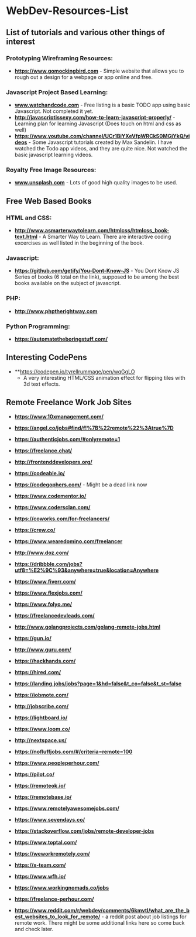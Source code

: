 # WebDev-Resources-List
## List of tutorials and various other things of interest

### Prototyping Wireframing Resources:
* **https://www.gomockingbird.com** - Simple website that allows you to rough out a design for a webpage or app online and free.

### Javascript Project Based Learning:
* **www.watchandcode.com** - Free listing is a basic TODO app using basic Javascript. Not completed it yet.
* **http://javascriptissexy.com/how-to-learn-javascript-properly/** - Learning plan for learning Javascript (Does touch on html and css as well)
* **https://www.youtube.com/channel/UCr1BiYXeVfpWRCkS0MGjYkQ/videos** - Some Javascript tutorials created by Max Sandelin. I have watched the Todo app videos, and they are quite nice. Not watched the basic javascript learning videos.


### Royalty Free Image Resources:
* **www.unsplash.com** - Lots of good high quality images to be used.


## Free Web Based Books

### HTML and CSS:
* **http://www.asmarterwaytolearn.com/htmlcss/htmlcss_book-text.html** - A Smarter Way to Learn. There are interactive coding excercises as well listed in the beginning of the book.

### Javascript:
* **https://github.com/getify/You-Dont-Know-JS** - You Dont Know JS Series of books (6 total on the link), supposed to be among the best books available on the subject of javascript.

### PHP:
* **http://www.phptherightway.com**

### Python Programming:
* **https://automatetheboringstuff.com/**


## Interesting CodePens
* **https://codepen.io/tyrellrummage/pen/wqGgLO
    - A very interesting HTML/CSS animation effect for flipping tiles with 3d text effects.




## Remote Freelance Work Job Sites
* **https://www.10xmanagement.com/**
* **https://angel.co/jobs#find/f!%7B%22remote%22%3Atrue%7D**
* **https://authenticjobs.com/#onlyremote=1**
* **https://freelance.chat/**
* **http://frontenddevelopers.org/**
* **https://codeable.io/**
* **https://codegophers.com/** - Might be a dead link now
* **https://www.codementor.io/**
* **https://www.codersclan.com/**
* **https://coworks.com/for-freelancers/**
* **https://crew.co/**
* **https://www.wearedomino.com/freelancer**
* **http://www.doz.com/**
* **https://dribbble.com/jobs?utf8=%E2%9C%93&anywhere=true&location=Anywhere**
* **https://www.fiverr.com/**
* **https://www.flexjobs.com/**
* **https://www.folyo.me/**
* **https://freelancedevleads.com/**
* **http://www.golangprojects.com/golang-remote-jobs.html**
* **https://gun.io/**
* **http://www.guru.com/**
* **https://hackhands.com/**
* **https://hired.com/**
* **https://landing.jobs/jobs?page=1&hd=false&t_co=false&t_st=false**
* **https://jobmote.com/**
* **http://jobscribe.com/**
* **https://lightboard.io/**
* **https://www.loom.co/**
* **http://nextspace.us/**
* **https://nofluffjobs.com/#/criteria=remote=100**
* **https://www.peopleperhour.com/**
* **https://pilot.co/**
* **https://remoteok.io/**
* **https://remotebase.io/**
* **https://www.remotelyawesomejobs.com/**
* **https://www.sevendays.co/**
* **https://stackoverflow.com/jobs/remote-developer-jobs**
* **https://www.toptal.com/**
* **https://weworkremotely.com/**
* **https://x-team.com/**
* **https://www.wfh.io/** 
* **https://www.workingnomads.co/jobs**
* **https://freelance-perhour.com/**

* **https://www.reddit.com/r/webdev/comments/6kmvtl/what_are_the_best_websites_to_look_for_remote/** - a reddit post about job listings for remote work. There might be some additional links here so come back and check later.
























